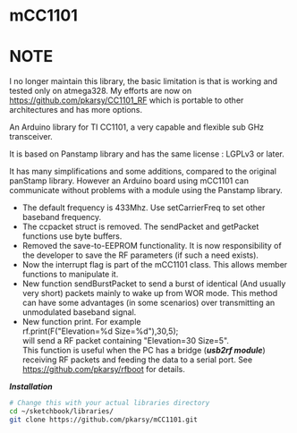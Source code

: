 # mCC1101

# NOTE
I no longer maintain this library, the basic limitation is that is working and tested only on atmega328. My efforts are now on
https://github.com/pkarsy/CC1101_RF which is portable to other architectures and has more options.

An Arduino library for TI CC1101, a very capable and flexible sub GHz transceiver.

It is based on Panstamp library and has the same license : LGPLv3 or later.

It has many simplifications and some additions, compared to the original panStamp library.
However an Arduino board using mCC1101 can communicate without problems with a module using
the Panstamp library.
- The default frequency is 433Mhz. Use setCarrierFreq to set other baseband frequency.
- The ccpacket struct is removed. The sendPacket and getPacket functions use byte buffers.
- Removed the save-to-EEPROM functionality. It is now
responsibility of the developer to save the RF parameters (if such a need exists).
- Now the interrupt flag is part of the mCC1101 class. This allows member functions to manipulate it.
- New function sendBurstPacket to send a burst of identical (And usually very short) packets mainly to wake up from WOR mode.
This method can have some advantages (in some scenarios) over transmitting an unmodulated baseband signal.
- New function print. For example<br/>
rf.print(F("Elevation=%d Size=%d"),30,5);<br/>
will send a RF packet containing "Elevation=30 Size=5".<br/>
This function is useful when the PC has a bridge (***usb2rf module***) receiving RF packets and feeding the data to a serial port. See https://github.com/pkarsy/rfboot for details.

***Installation***

```sh
# Change this with your actual libraries directory
cd ~/sketchbook/libraries/
git clone https://github.com/pkarsy/mCC1101.git
```

